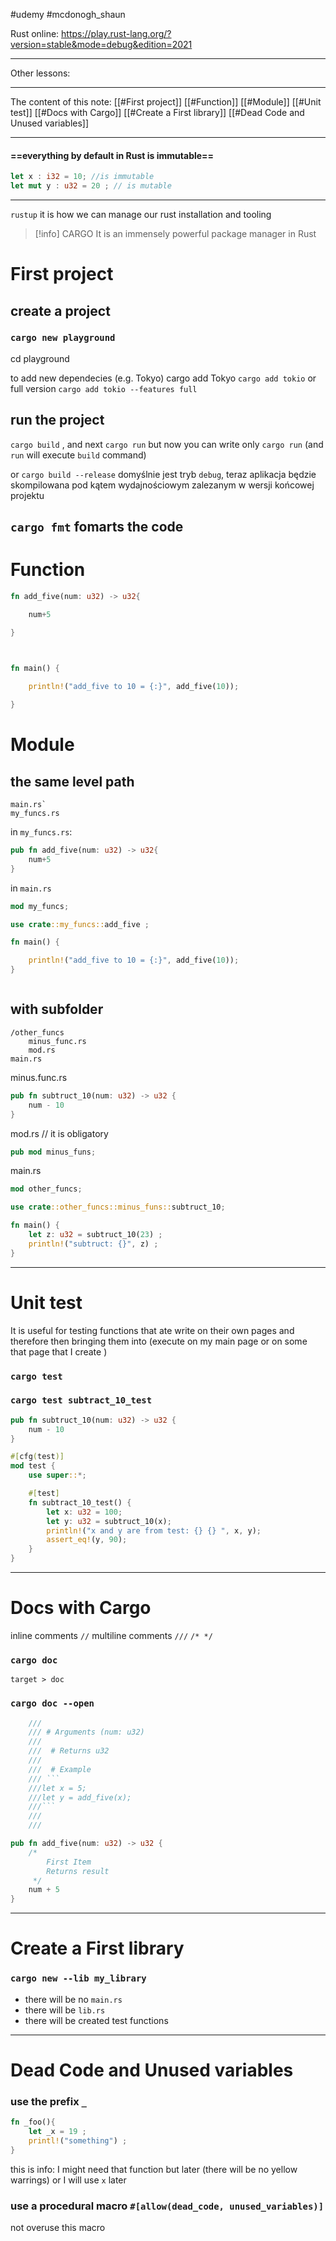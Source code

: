#udemy  #mcdonogh_shaun

Rust online: https://play.rust-lang.org/?version=stable&mode=debug&edition=2021

---
Other lessons:




----
The content of this note:
[[#First project]]
[[#Function]]
[[#Module]]
[[#Unit test]]
[[#Docs with Cargo]]
[[#Create a First library]]
[[#Dead Code and Unused variables]]


---
#### ==everything by default in Rust is immutable==
```rust
let x : i32 = 10; //is immutable
let mut y : u32 = 20 ; // is mutable
```


---
`rustup` it is how we can manage our rust installation and tooling 

>[!info] CARGO
>It is an immensely powerful package manager in Rust

# First project

## create a project
### `cargo new playground`
cd playground

to add new dependecies (e.g. Tokyo)
cargo add Tokyo
`cargo add tokio`
or full version
`cargo add tokio --features full`

## run the project
`cargo build` , and next `cargo run`
but now you can write only `cargo run` (and `run` will execute `build` command)

or 
`cargo build --release`
domyślnie jest tryb `debug`, teraz aplikacja będzie skompilowana pod kątem wydajnościowym zalezanym w wersji końcowej projektu


## `cargo fmt` fomarts the code



# Function
```rust
fn add_five(num: u32) -> u32{

    num+5

}

  

fn main() {

    println!("add_five to 10 = {:}", add_five(10));

}
```



# Module

## the same level path
```
main.rs`
my_funcs.rs
```

in `my_funcs.rs`:
```rust
pub fn add_five(num: u32) -> u32{
    num+5
}
```

in `main.rs`
```rust
mod my_funcs;

use crate::my_funcs::add_five ;

fn main() {

    println!("add_five to 10 = {:}", add_five(10));
}
```

```
```

## with subfolder
```
/other_funcs
	minus_func.rs
	mod.rs
main.rs
```

minus.func.rs
```rust
pub fn subtruct_10(num: u32) -> u32 {
    num - 10
}
```

mod.rs // it is obligatory
```rust
pub mod minus_funs;
```

main.rs
```rust
mod other_funcs;

use crate::other_funcs::minus_funs::subtruct_10;

fn main() {
	let z: u32 = subtruct_10(23) ;
    println!("subtruct: {}", z) ;
}
```







--------

# Unit test
It is useful for testing functions that ate write on their own pages and therefore then bringing them into (execute on my main page or on some that page that I create )


### `cargo test`
### `cargo test subtract_10_test`

```rust
pub fn subtruct_10(num: u32) -> u32 {
    num - 10
}

#[cfg(test)]
mod test {
    use super::*;

	#[test]
    fn subtract_10_test() {
        let x: u32 = 100;
        let y: u32 = subtruct_10(x);
        println!("x and y are from test: {} {} ", x, y);
        assert_eq!(y, 90);
    }
}
```


--------
# Docs with Cargo

inline comments `//`
multiline comments `///`  `/* */`

### `cargo doc`
`target > doc `

### `cargo doc --open`


```rust
	///
    /// # Arguments (num: u32)
    ///
    ///  # Returns u32
    ///
    ///  # Example
    /// ```
    ///let x = 5;
    ///let y = add_five(x);
    ///```
    ///
    ///

pub fn add_five(num: u32) -> u32 {
    /*
        First Item
        Returns result
     */
    num + 5
}
```

---------
# Create a First library

### `cargo new --lib my_library`

- there will be no `main.rs`
- there will be `lib.rs`
- there will be created test functions 


---
# Dead Code and Unused variables

### use the prefix `_` 
```rust
fn _foo(){
	let _x = 19 ; 
	printl!("something") ;
}
```
this is info: I might need that function but later (there will be no yellow warrings) or I will use `x` later

### use a procedural macro `#[allow(dead_code, unused_variables)]`

not overuse this macro
















